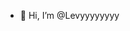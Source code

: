 - 👋 Hi, I’m @Levyyyyyyyy

<!---
Levyyyyyyyy/Levyyyyyyyy is a ✨ special ✨ repository because its `README.md` (this file) appears on your GitHub profile.
You can click the Preview link to take a look at your changes.
--->
